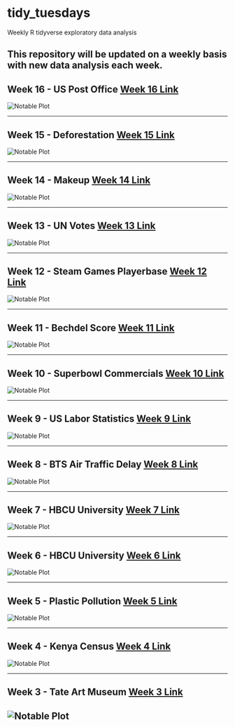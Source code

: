 # tidy_tuesdays
Weekly R tidyverse exploratory data analysis

This repository will be updated on a weekly basis with new data analysis each week. 
----------------------------------------------------------------------------------
## Week 16 - US Post Office [Week 16 Link](https://github.com/Tgordon523/tidy_tuesdays/tree/main/04-13-2021)
![Notable Plot](https://github.com/Tgordon523/tidy_tuesdays/blob/main/04-13-2021/plots/state_post_offices.png)

----------------------------------------------------------------------------------
## Week 15 - Deforestation [Week 15 Link](https://github.com/Tgordon523/tidy_tuesdays/tree/main/04-06-2021)
![Notable Plot](https://github.com/Tgordon523/tidy_tuesdays/blob/main/04-06-2021/plots/average_forest_area_overtime.png)

----------------------------------------------------------------------------------
## Week 14 - Makeup [Week 14 Link](https://github.com/Tgordon523/tidy_tuesdays/tree/main/03-30-2021)
![Notable Plot](https://github.com/Tgordon523/tidy_tuesdays/blob/main/03-30-2021/plots/makeup_shades.png)

----------------------------------------------------------------------------------
## Week 13 - UN Votes [Week 13 Link](https://github.com/Tgordon523/tidy_tuesdays/tree/main/03-23-2021)
![Notable Plot](https://github.com/Tgordon523/tidy_tuesdays/blob/main/03-23-2021/plots/important_votes_over_years.png)

----------------------------------------------------------------------------------
## Week 12 - Steam Games Playerbase [Week 12 Link](https://github.com/Tgordon523/tidy_tuesdays/tree/main/03-16-2021)
![Notable Plot](https://github.com/Tgordon523/tidy_tuesdays/blob/main/03-16-2021/plots/steam_popular_game_avg.png)

----------------------------------------------------------------------------------
## Week 11 - Bechdel Score [Week 11 Link](https://github.com/Tgordon523/tidy_tuesdays/tree/main/03-09-2021)
![Notable Plot](https://github.com/Tgordon523/tidy_tuesdays/blob/main/03-09-2021/plots/runtime_dist.png)

----------------------------------------------------------------------------------
## Week 10 - Superbowl Commercials [Week 10 Link](https://github.com/Tgordon523/tidy_tuesdays/tree/main/03-02-2021)
![Notable Plot](https://github.com/Tgordon523/tidy_tuesdays/blob/main/03-02-2021/plots/superbowl_sex_usage.png)

----------------------------------------------------------------------------------
## Week 9 - US Labor Statistics [Week 9 Link](https://github.com/Tgordon523/tidy_tuesdays/tree/main/02-23-2021)
![Notable Plot](https://github.com/Tgordon523/tidy_tuesdays/blob/main/02-23-2021/plots/race_weekly_earnings.png)

----------------------------------------------------------------------------------
## Week 8 - BTS Air Traffic Delay [Week 8 Link](https://github.com/Tgordon523/tidy_tuesdays/tree/main/02-16-2021)
![Notable Plot](https://github.com/Tgordon523/tidy_tuesdays/blob/main/02-16-2021/plots/Airline_delays.png)

----------------------------------------------------------------------------------
## Week 7 - HBCU University [Week 7 Link](https://github.com/Tgordon523/tidy_tuesdays/tree/main/02-09-2021)
![Notable Plot](https://github.com/Tgordon523/tidy_tuesdays/blob/main/02-09-2021/plots/Income_changes_family.png)

----------------------------------------------------------------------------------
## Week 6 - HBCU University [Week 6 Link](https://github.com/Tgordon523/tidy_tuesdays/tree/main/02-02-2021)
![Notable Plot](https://github.com/Tgordon523/tidy_tuesdays/blob/main/02-02-2021/plots/student_unversity_program_enrollments.png)

----------------------------------------------------------------------------------
## Week 5 - Plastic Pollution [Week 5 Link](https://github.com/Tgordon523/tidy_tuesdays/tree/main/01-26-2021)
![Notable Plot](https://github.com/Tgordon523/tidy_tuesdays/blob/main/01-26-2021/plots/Events_by_Country_2019_vs_2020.png)

----------------------------------------------------------------------------------
## Week 4 - Kenya Census [Week 4 Link](https://github.com/Tgordon523/tidy_tuesdays/tree/main/01-19-2021)
![Notable Plot](https://github.com/Tgordon523/tidy_tuesdays/blob/main/01-19-2021/plots/Crops_Across_Kenyan_Counties.png)

----------------------------------------------------------------------------------
## Week 3 - Tate Art Museum [Week 3 Link](https://github.com/Tgordon523/tidy_tuesdays/tree/main/01-12-2021)
![Notable Plot](https://github.com/Tgordon523/tidy_tuesdays/blob/main/01-12-2021/plots/Art_Collection_changes_over_years.png)
----------------------------------------------------------------------------------